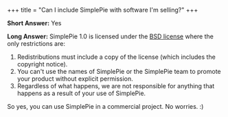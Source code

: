 +++
title = "Can I include SimplePie with software I'm selling?"
+++

**Short Answer:** Yes

**Long Answer:** SimplePie 1.0 is licensed under the [BSD license](http://www.opensource.org/licenses/bsd-license.html) where the only restrictions are:

1.  Redistributions must include a copy of the license (which includes the copyright notice).
2.  You can't use the names of SimplePie or the SimplePie team to promote your product without explicit permission.
3.  Regardless of what happens, we are not responsible for anything that happens as a result of your use of SimplePie.

So yes, you can use SimplePie in a commercial project. No worries. :)
